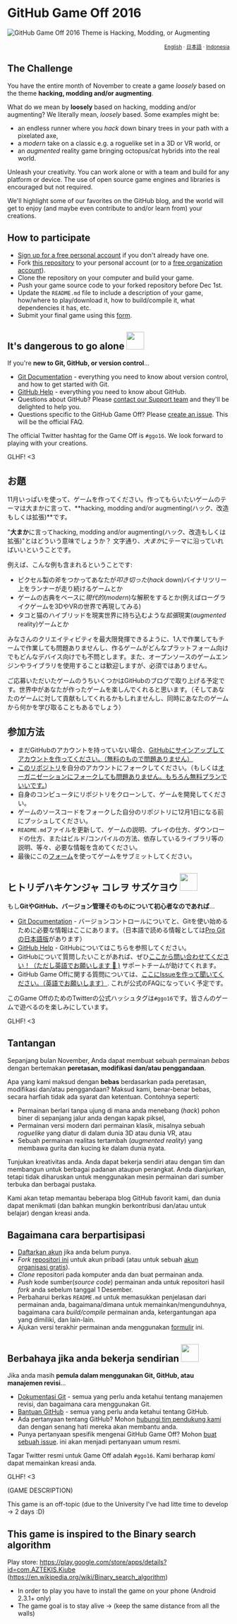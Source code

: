 # GitHub Game Off 2016

![GitHub Game Off 2016 Theme is Hacking, Modding, or Augmenting](https://cloud.githubusercontent.com/assets/121322/19498019/d8827370-9543-11e6-82d8-6da822b6147b.png)

<div align="right">
  <sup>
    <a href="#the-challenge">English</a> ·
    <a href="#お題">日本語</a> ·
    <a href="#tantangan">Indonesia</a>
  </sup>
</div>

## The Challenge

You have the entire month of November to create a game *loosely* based on the theme **hacking, modding and/or augmenting**.

What do we mean by **loosely** based on hacking, modding and/or augmenting? We literally mean, *loosely* based. Some examples might be:

* an endless runner where you *hack* down binary trees in your path with a pixelated axe,
* a *modern* take on a classic e.g. a roguelike set in a 3D or VR world, or
* an *augmented* reality game bringing octopus/cat hybrids into the real world.

Unleash your creativity. You can work alone or with a team and build for any platform or device. The use of open source game engines and libraries is encouraged but not required.

We'll highlight some of our favorites on the GitHub blog, and the world will get to enjoy (and maybe even contribute to and/or learn from) your creations.

## How to participate

* [Sign up for a free personal account][github-signup] if you don't already have one.
* Fork [this repository][game-off-repo] to your personal account (or to a [free organization account][github-signup-org]).
* Clone the repository on your computer and build your game.
* Push your game source code to your forked repository before Dec 1st.
* Update the `README.md` file to include a description of your game, how/where to play/download it, how to build/compile it, what dependencies it has, etc.
* Submit your final game using this [form][wufoo-form].

## It's dangerous to go alone <img src="https://octodex.github.com/images/linktocat.jpg" height="40">

If you're **new to Git, GitHub, or version control**…

* [Git Documentation](https://git-scm.com/documentation) - everything you need to know about version control, and how to get started with Git.
* [GitHub Help](https://help.github.com/) - everything you need to know about GitHub.
* Questions about GitHub? Please [contact our Support team][github-support] and they'll be delighted to help you.
* Questions specific to the GitHub Game Off? Please [create an issue][game-off-repo-issues]. This will be the official FAQ.

The official Twitter hashtag for the Game Off is `#ggo16`. We look forward to playing with your creations.

GLHF! <3

## お題

11月いっぱいを使って、ゲームを作ってください。作ってもらいたいゲームのテーマは大まかに言って、**hacking, modding and/or augmenting(ハック、改造もしくは拡張)**です。

"**大まか**に言ってhacking, modding and/or augmenting(ハック、改造もしくは拡張)"とはどういう意味でしょうか？ 文字通り、*大まか*にテーマに沿っていればいいということです。

例えば、こんな例も含まれるということです:

* ピクセル製の斧をつかってあなたが*叩き切った*(*hack* down)バイナリツリー上をランナーが走り続けるゲームとか
* ゲームの古典をベースに*現代的*(*modern*)な解釈をするとか(例えばローグライクゲームを3DやVRの世界で再現してみる)
* タコと猫のハイブリッドを現実世界に持ち込むような*拡張*現実(*augmented* reality)ゲームとか

みなさんのクリエイティビティを最大限発揮できるように、1人で作業してもチームで作業しても問題ありませんし、作るゲームがどんなプラットフォーム向けでもどんなデバイス向けでも不問とします。また、オープンソースのゲームエンジンやライブラリを使用することは歓迎しますが、必須ではありません。

ご応募いただいたゲームのうちいくつかはGitHubのブログで取り上げる予定です。世界中があなたが作ったゲームを楽しんでくれると思います。（そしてあなたのゲームに対して貢献もしてくれるかもしれませんし、同時にあなたのゲームから何かを学び取ることもあるでしょう）

## 参加方法

* まだGitHubのアカウントを持っていない場合、[GitHubにサインアップしてアカウントを作ってください。（無料のもので問題ありません）][github-signup]
* [このリポジトリ][game-off-repo]を自分のアカウントにフォークしてください。（もしくは[オーガニゼーションにフォークしても問題ありません。もちろん無料プランでいいです。][github-signup-org])
* 自身のコンピュータにリポジトリをクローンして、ゲームを開発してください。
* ゲームのソースコードをフォークした自分のリポジトリに12月1日になる前にプッシュしてください。
* `README.md`ファイルを更新して、ゲームの説明、プレイの仕方、ダウンロードの仕方、またはビルド/コンパイルの方法、依存しているライブラリ等の説明、等々、必要な情報を含めてください。
* 最後にこの[フォーム][wufoo-form]を使ってゲームをサブミットしてください。

## ヒトリデハキケンジャ コレヲ サズケヨウ <img src="https://octodex.github.com/images/linktocat.jpg" height="40">

もし**GitやGitHub、バージョン管理そのものについて初心者なのであれば**...

* [Git Documentation](https://git-scm.com/documentation) - バージョンコントロールについてと、Gitを使い始めるために必要な情報はここにあります。（日本語で読める情報としては[Pro Gitの日本語版](https://git-scm.com/book/ja/v2)があります）
* [GitHub Help](https://help.github.com/) - GitHubについてはこちらを参照してください。
* GitHubについて質問したいことがあれば、ぜひ[ここから問い合わせてください！（ただし英語でお願いします :bow: )][github-support] サポートチームが助けてくれます。
* GitHub Game Offに関する質問については、[ここにIssueを作って聞いてください。（英語でお願いします）][game-off-repo-issues]. これが公式のFAQになっていく予定です。

このGame OffのためのTwitterの公式ハッシュタグは`#ggo16`です。皆さんのゲームで遊べるのを楽しみにしています。

GLHF! <3

## Tantangan

Sepanjang bulan November, Anda dapat membuat sebuah permainan *bebas* dengan bertemakan **peretasan, modifikasi dan/atau penggandaan**.

Apa yang kami maksud dengan **bebas** berdasarkan pada peretasan, modifikasi dan/atau penggandaan? Maksud kami, benar-benar bebas, secara harfiah tidak ada syarat dan ketentuan. Contohnya seperti:

* Permainan berlari tanpa ujung di mana anda menebang (*hack*) pohon biner di sepanjang jalur anda dengan kapak piksel,
* Permainan versi modern dari permainan klasik, misalnya sebuah *roguelike* yang diatur di dalam dunia 3D atau dunia VR, atau
* Sebuah permainan realitas tertambah (*augmented reality*) yang membawa gurita dan kucing ke dalam dunia nyata.

Tunjukan kreativitas anda. Anda dapat bekerja sendiri atau dengan tim dan membangun untuk berbagai padanan ataupun perangkat. Anda dianjurkan, tetapi tidak diharuskan untuk menggunakan mesin permainan dari sumber terbuka dan berbagai pustaka.

Kami akan tetap memantau beberapa blog GitHub favorit kami, dan dunia dapat menikmati (dan bahkan mungkin berkontribusi dan/atau untuk belajar) dengan kreasi anda.

## Bagaimana cara berpartisipasi

* [Daftarkan akun][github-signup] jika anda belum punya.
* *Fork* [repositori ini][game-off-repo] untuk akun pribadi (atau untuk sebuah [akun organisasi gratis][github-signup-org]).
* *Clone* repositori pada komputer anda dan buat permainan anda.
* *Push* kode sumber(*source code*) permainan anda untuk repositori hasil *fork* anda sebelum tanggal 1 Desember.
* Perbaharui berkas `README.md` untuk memasukkan penjelasan dari permainan anda, bagaimana/dimana untuk memainkan/mengunduhnya, bagaimana cara *build/compile* permainan anda, ketergantungan apa yang dimiliki, dan lain-lain.
* Ajukan versi terakhir permainan anda menggunakan [formulir][wufoo-form] ini.

## Berbahaya jika anda bekerja sendirian <img src="https://octodex.github.com/images/linktocat.jpg" height="40">

Jika anda masih **pemula dalam menggunakan Git, GitHub, atau manajemen revisi**…

* [Dokumentasi Git](https://git-scm.com/documentation) - semua yang perlu anda ketahui tentang manajemen revisi, dan bagaimana cara menggunakan Git.
* [Bantuan GitHub](https://help.github.com/) - semua yang perlu anda ketahui tentang GitHub.
* Ada pertanyaan tentang GitHub? Mohon [hubungi tim pendukung kami][github-support] dan dengan senang hati mereka akan membantu anda.
* Punya pertanyaan spesifik mengenai GitHub Game Off? Mohon [buat sebuah issue][game-off-repo-issues]. ini akan menjadi pertanyaan umum resmi.

Tagar Twitter resmi untuk Game Off adalah `#ggo16`. Kami berharap *kami* dapat memainkan kreasi anda.

GLHF! <3

<!-- links -->
[game-off-repo]:        https://github.com/github/game-off-2016/
[game-off-repo-issues]: https://github.com/github/game-off-2016/issues
[git-documentation]:    https://git-scm.com/documentation
[github-help]:          https://help.github.com/
[github-signup]:        https://github.com/signup/free  
[github-signup-org]:    https://github.com/organizations/new
[github-support]:       https://github.com/contact?form%5Bsubject%5D=GitHub%20Game%20Off
[wufoo-form]:           https://gameoff.wufoo.com/forms/game-off-2016/

(GAME DESCRIPTION)

This game is an off-topic (due to the University I've had litte time to develop -> 2 days :D)

## This game is inspired to the Binary search algorithm
Play store: https://play.google.com/store/apps/details?id=com.AZTEKIS.Kiube 
(https://en.wikipedia.org/wiki/Binary_search_algorithm)

* In order to play you have to install the game on your phone (Android 2.3.1+ only)
* The game goal is to stay alive -> (keep the same distance from all the walls)
